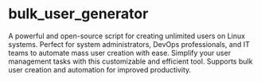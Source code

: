 # bulk_user_generator
A powerful and open-source script for creating unlimited users on Linux systems. Perfect for system administrators, DevOps professionals, and IT teams to automate mass user creation with ease. Simplify your user management tasks with this customizable and efficient tool. Supports bulk user creation and automation for improved productivity.
